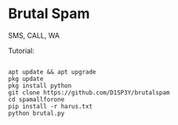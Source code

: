 # Brutal Spam
SMS, CALL, WA

Tutorial:
<pre><code>
apt update && apt upgrade
pkg update
pkg install python
git clone https://github.com/D1SP3Y/brutalspam
cd spamallforone
pip install -r harus.txt
python brutal.py
</code></pre>
